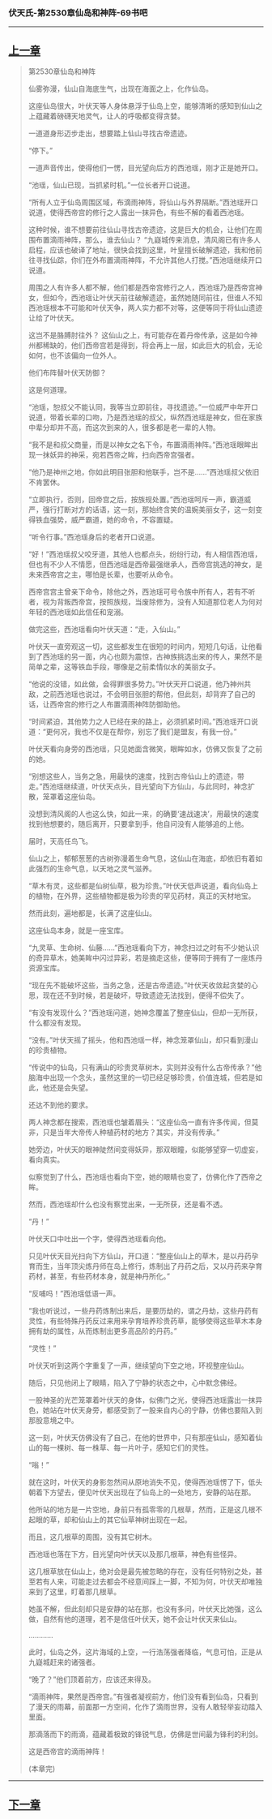 ### 伏天氏-第2530章仙岛和神阵-69书吧

--------
[上一章](./5d2b62d15202808ecb31854143f0e9f5.md)
--------


>
>
>
>第2530章仙岛和神阵
>
>仙雾弥漫，仙山自海底生气，出现在海面之上，化作仙岛。
>
>这座仙岛很大，叶伏天等人身体悬浮于仙岛上空，能够清晰的感知到仙山之上蕴藏着磅礴天地灵气，让人的呼吸都变得贪婪。
>
>一道道身形迈步走出，想要踏上仙山寻找古帝遗迹。
>
>“停下。”
>
>一道声音传出，使得他们一愣，目光望向后方的西池瑶，刚才正是她开口。
>
>“池瑶，仙山已现，当抓紧时机。”一位长者开口说道。
>
>“所有人立于仙岛周围区域，布滴雨神阵，将仙山与外界隔断。”西池瑶开口说道，使得西帝宫的修行之人露出一抹异色，有些不解的看着西池瑶。
>
>这种时候，谁不想要前往仙山寻找古帝遗迹，这是巨大的机会，让他们在周围布置滴雨神阵，那么，谁去仙山？
>“九嶷城传来消息，清风阁已有许多人启程，应该也破译了地址，很快会找到这里，叶皇擅长破解遗迹，我和他前往寻找仙踪，你们在外布置滴雨神阵，不允许其他人打搅。”西池瑶继续开口说道。
>
>周围之人有许多人都不解，他们都是西帝宫修行之人，西池瑶乃是西帝宫神女，但如今，西池瑶让叶伏天前往破解遗迹，虽然她随同前往，但谁人不知西池瑶根本不可能和叶伏天争，两人实力都不对等，这便等同于将仙山遗迹让给了叶伏天。
>
>这岂不是胳膊肘往外？
>这仙山之上，有可能存在着丹帝传承，这是如今神州都稀缺的，他们西帝宫若是得到，将会再上一层，如此巨大的机会，无论如何，也不该偏向一位外人。
>
>他们布阵替叶伏天防御？
>
>这是何道理。
>
>“池瑶，恕叔父不能认同，我等当立即前往，寻找遗迹。”一位威严中年开口说道，带着长辈的口吻，乃是西池瑶的叔父，纵然西池瑶是神女，但在家族中辈分却并不高，而这次到来的人，很多都是老一辈的人物。
>
>“我不是和叔父商量，而是以神女之名下令，布置滴雨神阵。”西池瑶眼眸出现一抹妖异的神采，宛若西帝之眸，扫向西帝宫强者。
>
>“他乃是神州之地，你如此明目张胆和他联手，岂不是……”西池瑶叔父依旧不肯罢休。
>
>“立即执行，否则，回帝宫之后，按族规处置。”西池瑶呵斥一声，霸道威严，强行打断对方的话语，这一刻，那始终含笑的温婉美丽女子，这一刻变得铁血强势，威严霸道，她的命令，不容置疑。
>
>“听令行事。”西池瑶身后的老者开口说道。
>
>“好！”西池瑶叔父咬牙道，其他人也都点头，纷纷行动，有人相信西池瑶，但也有不少人不情愿，但西池瑶是西帝最强继承人，西帝宫挑选的神女，是未来西帝宫之主，哪怕是长辈，也要听从命令。
>
>西帝宫宫主曾亲下命令，除他之外，西池瑶可号令族中所有人，若有不听者，视为背叛西帝宫，按照族规，当废除修为，没有人知道那位老人为何对年轻的西池瑶如此信任和宠溺。
>
>做完这些，西池瑶看向叶伏天道：“走，入仙山。”
>
>叶伏天一直旁观这一切，这些都发生在很短的时间内，短短几句话，让他看到了西池瑶的另一面，内心也颇为震惊，古神族挑选出来的传人，果然不是简单之辈，这等铁血手段，哪像是之前柔情似水的美丽女子。
>
>“他说的没错，如此做，会得罪很多势力。”叶伏天开口说道，他乃神州共敌，之前西池瑶也说过，不会明目张胆的帮他，但此刻，却背弃了自己的话，让西帝宫的修行之人布置滴雨神阵防御助他。
>
>“时间紧迫，其他势力之人已经在来的路上，必须抓紧时间。”西池瑶开口说道：“更何况，我也不仅是在帮你，别忘了我们是盟友，有我一份。”
>
>叶伏天看向身旁的西池瑶，只见她面含微笑，眼眸如水，仿佛又恢复了之前的她。
>
>“别想这些人，当务之急，用最快的速度，找到古帝仙山上的遗迹，带走。”西池瑶继续道，叶伏天点头，目光望向下方仙山，与此同时，神念扩散，笼罩着这座仙岛。
>
>没想到清风阁的人也这么快，如此一来，的确要‘速战速决’，用最快的速度找到他想要的，随后离开，只要拿到手，他自问没有人能够追的上他。
>
>届时，天高任鸟飞。
>
>仙山之上，郁郁葱葱的古树弥漫着生命气息，这仙山在海底，却依旧有着如此强烈的生命气息，以天地之灵气滋养。
>
>“草木有灵，这些都是仙树仙草，极为珍贵。”叶伏天低声说道，看向仙岛上的植物，在外界，这些植物都是极为珍贵的罕见药材，真正的天材地宝。
>
>然而此刻，遍地都是，长满了这座仙山。
>
>这座仙岛本身，就是一座宝库。
>
>“九灵草、生命树、仙藤……”西池瑶看向下方，神念扫过之时有不少她认识的奇异草木，她美眸中闪过异彩，若是摘走这些，便等同于拥有了一座炼丹资源宝库。
>
>“现在先不能破坏这些，当务之急，还是古帝遗迹。”叶伏天收敛起贪婪的心思，现在还不到时候，若是破坏，导致遗迹无法找到，便得不偿失了。
>
>“有没有发现什么？”西池瑶问道，她神念覆盖了整座仙山，但却一无所获，什么都没有发现。
>
>“没有。”叶伏天摇了摇头，他和西池瑶一样，神念笼罩仙山，却只看到漫山的珍贵植物。
>
>“传说中的仙岛，只有满山的珍贵灵草树木，实则并没有什么古帝传承？”他脑海中出现一个念头，虽然这里的一切已经足够珍贵，价值连城，但若是如此，他还是会失望。
>
>还达不到他的要求。
>
>两人神念都在搜索，西池瑶也皱着眉头：“这座仙岛一直有许多传闻，但莫非，只是当年大帝传人种植药材的地方？其实，并没有传承。”
>
>她旁边，叶伏天的眼神陡然间变得妖异，那双眼瞳，似能够望穿一切虚妄，看向真实。
>
>似察觉到了什么，西池瑶也看向下空，她的眼睛也变了，仿佛化作了西帝之眸。
>
>然而，西池瑶却什么也没有察觉出来，一无所获，还是看不透。
>
>“丹！”
>
>叶伏天口中吐出一个字，使得西池瑶看向他。
>
>只见叶伏天目光扫向下方仙山，开口道：“整座仙山上的草木，是以丹药孕育而生，当年顶尖炼丹师在岛上修行，炼制出了丹药之后，又以丹药来孕育药材，甚至，有些药材本身，就是神丹所化。”
>
>“反哺吗！”西池瑶低语一声。
>
>“我也听说过，一些丹药炼制出来后，是要历劫的，谓之丹劫，这些丹药有灵性，有些特殊丹药反过来用来孕育培养珍贵药草，能够使得这些草木本身拥有劫的属性，从而炼制出更多高品阶的丹药。”
>
>“灵性！”
>
>叶伏天听到这两个字重复了一声，继续望向下空之地，环视整座仙山。
>
>随后，只见他闭上了眼睛，陷入了宁静的状态之中，心中默念佛经。
>
>一股神圣的光芒笼罩着叶伏天的身体，似佛门之光，使得西池瑶露出一抹异色，她站在叶伏天身旁，都感受到了一股来自内心的宁静，仿佛也要陷入到那股意境之中。
>
>这一刻，叶伏天仿佛没有了自己，在他的世界中，只有那座仙山，感知着仙山的每一棵树、每一株草、每一片叶子，感知它们的灵性。
>
>“嗡！”
>
>就在这时，叶伏天的身影忽然间从原地消失不见，使得西池瑶愣了下，低头朝着下方望去，便见叶伏天出现在了仙岛上的一处地方，安静的站在那。
>
>他所站的地方是一片空地，身前只有孤零零的几根草，然而，正是这几根不起眼的草，却和仙山上的其它仙草神树出现在一起。
>
>而且，这几根草的周围，没有其它树木。
>
>西池瑶也落在下方，目光望向叶伏天以及那几根草，神色有些怪异。
>
>这几根草放在仙山上，绝对会是最先被忽略的存在，没有任何特别之处，甚至若有人来，可能走过去都会不经意间踩上一脚，不知为何，叶伏天却唯独来到了这里，盯着那几根草。
>
>她虽不解，但此刻却只是安静的站在那，也没有多问，叶伏天比她强，这么做，自然有他的道理，若不是信任叶伏天，她不会让叶伏天来仙山。
>
>…………
>
>此时，仙岛之外，这片海域的上空，一行浩荡强者降临，气息可怕，正是从九嶷城赶来的诸强者。
>
>“晚了？”他们顶着前方，应该还来得及。
>
>“滴雨神阵，果然是西帝宫。”有强者凝视前方，他们没有看到仙岛，只看到了漫天的雨幕，前面那一方空间，化作了滴雨世界，没有人敢轻举妄动踏入里面。
>
>那滴落而下的雨滴，蕴藏着极致的锋锐气息，仿佛是世间最为锋利的利剑。
>
>这是西帝宫的滴雨神阵！
>
>(本章完)
>
>

--------
[下一章](./f8ed3d464df1303b74218234fee41280.md)
--------
